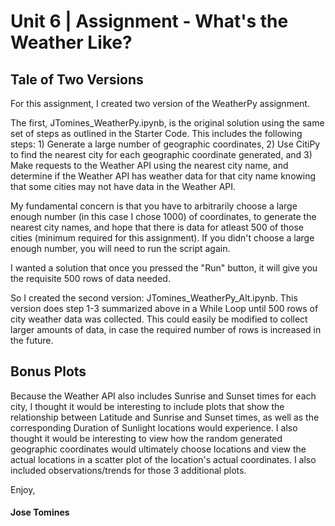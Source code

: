 # Unit 6 | Assignment - What's the Weather Like?

## Tale of Two Versions

For this assignment, I created two version of the WeatherPy assignment.

The first, JTomines_WeatherPy.ipynb, is the original solution using the same set of steps as outlined in the Starter Code.  This includes the following steps:  1) Generate a large number of geographic coordinates, 2) Use CitiPy to find the nearest city for each geographic coordinate generated, and 3) Make requests to the Weather API using the nearest city name, and determine if the Weather API has weather data for that city name knowing that some cities may not have data in the Weather API.

My fundamental concern is that you have to arbitrarily choose a large enough number (in this case I chose 1000) of coordinates, to generate the nearest city names, and hope that there is data for atleast 500 of those cities (minimum required for this assignment).  If you didn't choose a large enough number, you will need to run the script again.

I wanted a solution that once you pressed the "Run" button, it will give you the requisite 500 rows of data needed.

So I created the second version:  JTomines_WeatherPy_Alt.ipynb.  This version does step 1-3 summarized above in a While Loop until 500 rows of city weather data was collected.  This could easily be modified to collect larger amounts of data, in case the required number of rows is increased in the future.


## Bonus Plots

Because the Weather API also includes Sunrise and Sunset times for each city, I thought it would be interesting to include plots that show the relationship between Latitude and Sunrise and Sunset times, as well as the corresponding Duration of Sunlight locations would experience.  I also thought it would be interesting to view how the random generated geographic coordinates would ultimately choose locations and view the actual locations in a scatter plot of the location's actual coordinates.  I also included observations/trends for those 3 additional plots.



Enjoy,

#### Jose Tomines